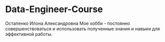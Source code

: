 # Data-Engineer-Course

Остапенко Илона Александровна
Мое хобби - постоянно совершенствоваться и использовать полученные знания и навыки для эффективной работы.
